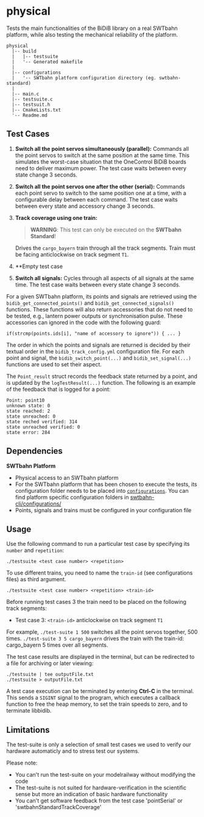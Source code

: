 # physical

Tests the main functionalities of the BiDiB library on a real SWTbahn platform, 
while also testing the mechanical reliability of the platform.

```
physical
  |-- build
  |   |-- testsuite
  |   '-- Generated makefile
  |
  |-- configurations
  |   '-- SWTbahn platform configuration directory (eg. swtbahn-standard)
  |
  |-- main.c
  |-- testsuite.c
  |-- testsuit.h
  |-- CmakeLists.txt
  '-- Readme.md
```

## Test Cases

1. **Switch all the point servos simultaneously (parallel):**
   Commands all the point servos to switch at the same position at the same time. 
   This simulates the worst-case situation that the OneControl BiDiB boards need 
   to deliver maximum power. The test case waits between every state change 3 seconds.
	
2. **Switch all the point servos one after the other (serial):**
    Commands each point servo to switch to the same position one at a time, with a 
	configurable delay between each command. The test case waits between every state and accessory change 3 seconds.

3. **Track coverage using one train:**
    > **WARNING**: This test can only be executed on the **SWTbahn Standard**!
	
    Drives the `cargo_bayern` train through all the track segments. Train must be 
    facing anticlockwise on track segment `T1`.
	
4. **Empty test case
	
5. **Switch all signals:**
    Cycles through all aspects of all signals at the same time. The test case waits between every state change 3 seconds.

For a given SWTbahn platform, its points and signals are retrieved using the 
`bidib_get_connected_points()` and `bidib_get_connected_signals()` functions.
These functions will also return accessories that do not need to be tested, e.g., 
lantern power outputs or synchronisation pulse. These accessories can ignored 
in the code with the following guard:
```
if(strcmp(points.ids[i], "name of accessory to ignore")) { ... }
```

The order in which the points and signals are returned is decided by their 
textual order in the `bidib_track_config.yml` configuration file.
For each point and signal, the `bidib_switch_point(...)` and `bidib_set_signal(...)`
functions are used to set their aspect.

The `Point_result` struct records the feedback state returned by a point, and is
updated by the `logTestResult(...)` function. The following is an example of the 
feedback that is logged for a point:

```
Point: point10
unknown state: 0
state reached: 2
state unreached: 0
state reched verified: 314
state unreached verified: 0
state error: 284
```


## Dependencies

**SWTbahn Platform**
*  Physical access to an SWTbahn platform
*  For the SWTbahn platform that has been chosen to execute the tests, its configuration folder
   needs to be placed into [`configurations`](configurations). You can find platform specific 
   configuration folders in [swtbahn-cli/configurations/](https://github.com/uniba-swt/swtbahn-cli/tree/master/configurations)
* Points, signals and trains must be configured in your configuration file  


## Usage


Use the following command to run a particular test case by specifying its 
`number` and `repetition`:

```
./testsuite <test case number> <repetition>
```

To use different trains, you need to name the `train-id` (see configurations files) as third argument.

```
./testsuite <test case number> <repetition> <train-id>
```

Before running test cases 3 the train need to be placed on the following track segments:
* Test case 3: `<train-id>` anticlockwise on track segment `T1`


For example, `./test-suite 1 500` switches all the point servos together, 500 times.
			`./test-suite 3 5 cargo_bayern` drives the train with the train-id: cargo_bayern 5 times over all segments.

The test case results are displayed in the terminal, but can be redirected
to a file for archiving or later viewing:

```
./testsuite | tee outputFile.txt
./testsuite > outputFile.txt
```

A test case execution can be terminated by entering
**Ctrl-C** in the terminal. This sends a `SIGINT` signal to the program, which
executes a callback function to free the heap memory, to set the train
speeds to zero, and to terminate libbidib.


## Limitations

The test-suite is only a selection of small test cases we used to verify our hardware automaticly and to stress test our systems.

Please note:

* You can't run the test-suite on your modelrailway without modifying the code
* The test-suite is not suited for hardware-verification in the scientific sense but more an indication of basic hardware functionality
* You can't get software feedback from the test case 'pointSerial' or 'swtbahnStandardTrackCoverage'
	
	
